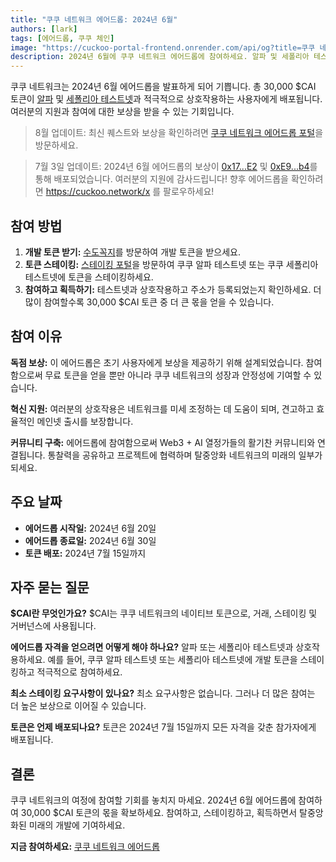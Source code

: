 ```yaml
---
title: "쿠쿠 네트워크 에어드롭: 2024년 6월"
authors: [lark]
tags: [에어드롭, 쿠쿠 체인]
image: "https://cuckoo-portal-frontend.onrender.com/api/og?title=쿠쿠 네트워크 에어드롭: 2024년 6월"
description: 2024년 6월에 쿠쿠 네트워크 에어드롭에 참여하세요. 알파 및 세폴리아 테스트넷과 상호작용하여 30,000 $CAI 토큰을 획득하세요. 놓치지 마세요!
---
```


쿠쿠 네트워크는 2024년 6월 에어드롭을 발표하게 되어 기쁩니다. 총 30,000 $CAI 토큰이 [알파](https://scan.cuckoo.network/) 및 [세폴리아 테스트넷](https://testnet-scan.cuckoo.network/)과 적극적으로 상호작용하는 사용자에게 배포됩니다. 여러분의 지원과 참여에 대한 보상을 받을 수 있는 기회입니다.

> 8월 업데이트: 최신 퀘스트와 보상을 확인하려면 [쿠쿠 네트워크 에어드롭 포털](https://cuckoo.network/portal/airdrop)을 방문하세요.

> 7월 3일 업데이트: 2024년 6월 에어드롭의 보상이 [0x17...E2](https://scan.cuckoo.network/address/0x17Ee826fB6E9Cf7Bc1433a50215A62Ff49999CE2) 및 [0xE9...b4](https://scan.cuckoo.network/address/0xE92f753D70B650424677B206Afd616A895D32eb4)를 통해 배포되었습니다. 여러분의 지원에 감사드립니다! 향후 에어드롭을 확인하려면 https://cuckoo.network/x 를 팔로우하세요!

## 참여 방법

1. **개발 토큰 받기:** [수도꼭지](https://cuckoo.network/portal/faucet/)를 방문하여 개발 토큰을 받으세요.
2. **토큰 스테이킹:** [스테이킹 포털](https://cuckoo.network/portal/staking/testnet)을 방문하여 쿠쿠 알파 테스트넷 또는 쿠쿠 세폴리아 테스트넷에 토큰을 스테이킹하세요.
3. **참여하고 획득하기:** 테스트넷과 상호작용하고 주소가 등록되었는지 확인하세요. 더 많이 참여할수록 30,000 $CAI 토큰 중 더 큰 몫을 얻을 수 있습니다.

## 참여 이유

**독점 보상:** 이 에어드롭은 초기 사용자에게 보상을 제공하기 위해 설계되었습니다. 참여함으로써 무료 토큰을 얻을 뿐만 아니라 쿠쿠 네트워크의 성장과 안정성에 기여할 수 있습니다.

**혁신 지원:** 여러분의 상호작용은 네트워크를 미세 조정하는 데 도움이 되며, 견고하고 효율적인 메인넷 출시를 보장합니다.

**커뮤니티 구축:** 에어드롭에 참여함으로써 Web3 + AI 열정가들의 활기찬 커뮤니티와 연결됩니다. 통찰력을 공유하고 프로젝트에 협력하며 탈중앙화 네트워크의 미래의 일부가 되세요.

## 주요 날짜

- **에어드롭 시작일:** 2024년 6월 20일
- **에어드롭 종료일:** 2024년 6월 30일
- **토큰 배포:** 2024년 7월 15일까지

## 자주 묻는 질문

**$CAI란 무엇인가요?** $CAI는 쿠쿠 네트워크의 네이티브 토큰으로, 거래, 스테이킹 및 거버넌스에 사용됩니다.

**에어드롭 자격을 얻으려면 어떻게 해야 하나요?** 알파 또는 세폴리아 테스트넷과 상호작용하세요. 예를 들어, 쿠쿠 알파 테스트넷 또는 세폴리아 테스트넷에 개발 토큰을 스테이킹하고 적극적으로 참여하세요.

**최소 스테이킹 요구사항이 있나요?** 최소 요구사항은 없습니다. 그러나 더 많은 참여는 더 높은 보상으로 이어질 수 있습니다.

**토큰은 언제 배포되나요?** 토큰은 2024년 7월 15일까지 모든 자격을 갖춘 참가자에게 배포됩니다.

## 결론

쿠쿠 네트워크의 여정에 참여할 기회를 놓치지 마세요. 2024년 6월 에어드롭에 참여하여 30,000 $CAI 토큰의 몫을 확보하세요. 참여하고, 스테이킹하고, 획득하면서 탈중앙화된 미래의 개발에 기여하세요.

**지금 참여하세요:** [쿠쿠 네트워크 에어드롭](https://cuckoo.network/portal/faucet/)
